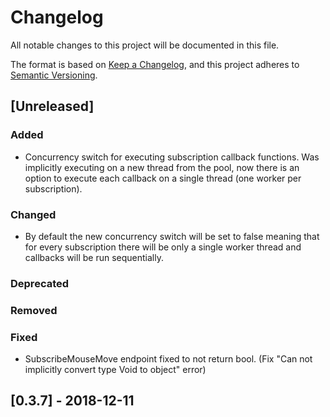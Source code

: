 # Changelog
All notable changes to this project will be documented in this file.

The format is based on [Keep a Changelog](https://keepachangelog.com/en/1.0.0/), and this project adheres to [Semantic Versioning](https://semver.org/spec/v2.0.0.html).

## [Unreleased]
### Added
- Concurrency switch for executing subscription callback functions. Was implicitly executing on a new thread from the pool, now there is an option to execute each callback on a single thread (one worker per subscription).
### Changed
- By default the new concurrency switch will be set to false meaning that for every subscription there will be only a single worker thread and callbacks will be run sequentially.
### Deprecated
### Removed
### Fixed
- SubscribeMouseMove endpoint fixed to not return bool. (Fix "Can not implicitly convert type Void to object" error)

## [0.3.7] - 2018-12-11